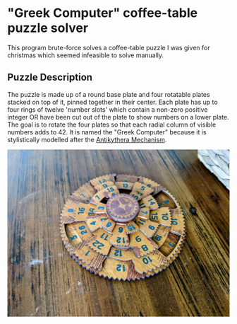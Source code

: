 # "Greek Computer" coffee-table puzzle solver

This program brute-force solves a coffee-table puzzle I was given for christmas which seemed infeasible to solve manually.

## Puzzle Description
The puzzle is made up of a round base plate and four rotatable plates stacked on top of it, pinned together in their center. Each plate has up to four rings of twelve 'number slots' which contain a non-zero positive integer OR have been cut out of the plate to show numbers on a lower plate. The goal is to rotate the four plates so that each radial column of visible numbers adds to 42.
It is named the "Greek Computer" because it is stylistically modelled after the [Antikythera Mechanism](https://en.wikipedia.org/wiki/Antikythera_mechanism).

![Greek Computer desktop puzzle](https://github.com/kanelillym/GreekComputer_puzzle_solver/blob/main/Greek%20Computer.jpg?raw=true)
